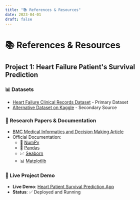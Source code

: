 ```yaml
---
title: "📚 References & Resources"
date: 2023-04-01
draft: false
---
```


# 📚 References & Resources

## Project 1: Heart Failure Patient's Survival Prediction

### 📊 Datasets
- [Heart Failure Clinical Records Dataset](https://archive.ics.uci.edu/ml/datasets/Heart+failure+clinical+records) - Primary Dataset
- [Alternative Dataset on Kaggle](https://www.kaggle.com/datasets/andrewmvd/heart-failure-clinical-data?select=heart_failure_clinical_records_dataset.csv) - Secondary Source

### 📖 Research Papers & Documentation
- [BMC Medical Informatics and Decision Making Article](https://bmcmedinformdecismak.biomedcentral.com/articles/10.1186/s12911-020-1023-5)
- Official Documentation:
  - 🔧 [NumPy](https://numpy.org/doc/)
  - 🐼 [Pandas](https://pandas.pydata.org/docs/)
  - 📈 [Seaborn](https://seaborn.pydata.org/)
  - 📊 [Matplotlib](https://matplotlib.org/stable/index.html)

### 🚀 Live Project Demo

- **Live Demo**: [Heart Patient Survival Prediction App](https://heart-patient-survival.streamlit.app/)
- **Status**: ✅ Deployed and Running
